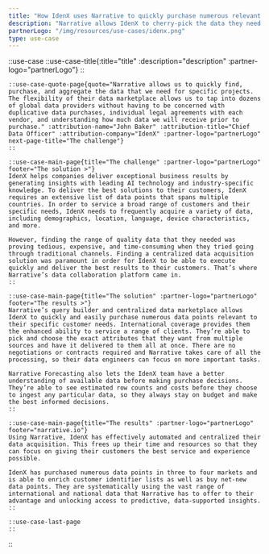 ```yaml
---
title: "How IdenX uses Narrative to quickly purchase numerous relevant data points"
description: "Narrative allows IdenX to cherry-pick the data they need from hundreds of billions of raw data points and from multiple suppliers at once."
partnerLogo: "/img/resources/use-cases/idenx.png"
type: use-case
---
```


::use-case
    ::use-case-title{:title="title" :description="description" :partner-logo="partnerLogo"}
    ::

    ::use-case-quote-page{quote="Narrative allows us to quickly find, purchase, and aggregate the data that we need for specific projects. The flexibility of their data marketplace allows us to tap into dozens of global data providers without having to be concerned with duplicative data purchases, individual legal agreements with each vendor, and understanding how much data we will receive prior to purchase." :attribution-name="John Baker" :attribution-title="Chief Data Officer" :attribution-company="IdenX" :partner-logo="partnerLogo" next-page-title="The challenge"}
    ::

    ::use-case-main-page{title="The challenge" :partner-logo="partnerLogo" footer="The solution >"}
    IdenX helps companies deliver exceptional business results by generating insights with leading AI technology and industry-specific knowledge. To deliver the best solutions to their customers, IdenX requires an extensive list of data points that spans multiple countries. In order to service a broad range of customers and their specific needs, IdenX needs to frequently acquire a variety of data, including demographics, location, language, device characteristics, and more.

    However, finding the range of quality data that they needed was proving tedious, expensive, and time-consuming when they tried going through traditional channels. Finding a centralized data acquisition solution was paramount in order for IdenX to be able to execute quickly and deliver the best results to their customers. That’s where Narrative’s data collaboration platform came in.
    ::

    ::use-case-main-page{title="The solution" :partner-logo="partnerLogo" footer="The results >"}
    Narrative’s query builder and centralized data marketplace allows IdenX to quickly and easily purchase numerous data points relevant to their specific customer needs. International coverage provides them the enhanced ability to service a range of clients. They’re able to pick and choose the exact attributes that they want from multiple sources and have it delivered to them all at once. There are no negotiations or contracts required and Narrative takes care of all the processing, so their data engineers can focus on more important tasks.

    Narrative Forecasting also lets the IdenX team have a better understanding of available data before making purchase decisions. They’re able to see estimated row counts and costs before they choose to ingest any particular data, so they always stay on budget and make the best informed decisions.
    ::

    ::use-case-main-page{title="The results" :partner-logo="partnerLogo" footer="narrative.io"}
    Using Narrative, IdenX has effectively automated and centralized their data acquisition. This frees up their time and resources so that they can focus on giving their customers the best service and experience possible.

    IdenX has purchased numerous data points in three to four markets and is able to enrich customer identifier lists as well as buy net-new data points. They are systematically using the vast range of international and national data that Narrative has to offer to their advantage and unlocking access to predictive, data-supported insights.
    ::

    ::use-case-last-page
    ::
::
